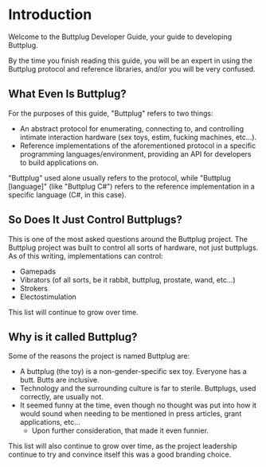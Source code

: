 # Introduction

Welcome to the Buttplug Developer Guide, your guide to developing Buttplug.

By the time you finish reading this guide, you will be an expert in using the Buttplug protocol and reference libraries, and/or you will be very confused.

## What Even Is Buttplug?

For the purposes of this guide, "Buttplug" refers to two things:

- An abstract protocol for enumerating, connecting to, and controlling intimate interaction hardware (sex toys, estim, fucking machines, etc...).
- Reference implementations of the aforementioned protocol in a specific programming languages/environment, providing an API for developers to build applications on.

"Buttplug" used alone usually refers to the protocol, while "Buttplug [language]" (like "Buttplug C#") refers to the reference implementation in a specific language (C#, in this case).

## So Does It Just Control Buttplugs?

This is one of the most asked questions around the Buttplug project. The Buttplug project was built to control all sorts of hardware, not just buttplugs. As of this writing, implementations can control:

- Gamepads
- Vibrators (of all sorts, be it rabbit, buttplug, prostate, wand, etc...)
- Strokers
- Electostimulation

This list will continue to grow over time. 

## Why is it called Buttplug?

Some of the reasons the project is named Buttplug are:

- A buttplug (the toy) is a non-gender-specific sex toy. Everyone has a butt. Butts are inclusive.
- Technology and the surrounding culture is far to sterile. Buttplugs, used correctly, are usually not.
- It seemed funny at the time, even though no thought was put into how it would sound when needing to be mentioned in press articles, grant applications, etc...
    - Upon further consideration, that made it even funnier.

This list will also continue to grow over time, as the project leadership continue to try and convince itself this was a good branding choice.

